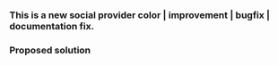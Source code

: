 <!-- PLEASE READ THE FOLLOWING INSTRUCTIONS -->
<!-- DO NOT REBUILD THE CSS OUTPUT IN YOUR PR -->

<!-- Choose one of the following: -->

### This is a **new social provider color | improvement | bugfix | documentation fix**.

<!-- New color? Update the SASS file and the Docs too. -->
<!-- Improvement? Explain how and why. -->
<!-- Bugfix? Reference that issue as well. -->

### Proposed solution

<!-- Which specific problem does this PR solve and how?  -->
<!-- If it fixes a particular Issue, add "Fixes #ISSUE_NUMBER" in your title -->

<!-- BEFORE SUBMITTING YOUR PR, MAKE SURE TO FOLLOW THESE STEPS: -->
<!-- 1. Pull the latest `master` branch -->
<!-- 3. Make sure your PR only affects `.sass` or documentation files -->
<!-- 4. [Try your changes](https://github.com/aldi/bulma-social/blob/master/.github/CONTRIBUTING.md#try-your-changes). -->

<!-- How have you confirmed this feature works? -->
<!-- Please explain more than "Yes". -->
